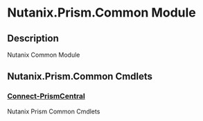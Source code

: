 ﻿---
Module Name: Nutanix.Prism.Common
Module Guid: 90f6d4c4-e5b2-4ce4-9d79-6b6afefe9aa6
Download Help Link: https://raw.githubusercontent.com/jaekwonpark/docs/master/cmdlet-help/
Help Version: 0.0.0.17
Locale: en-US
---

# Nutanix.Prism.Common Module
## Description
Nutanix Common Module

## Nutanix.Prism.Common Cmdlets
### [Connect-PrismCentral](Connect-PrismCentral.md)
Nutanix Prism Common Cmdlets

